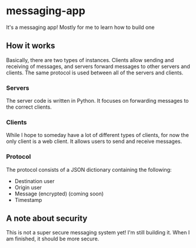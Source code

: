# messaging-app
It's a messaging app! Mostly for me to learn how to build one

## How it works
Basically, there are two types of instances. Clients allow sending and receiving of messages, and servers forward messages to other servers and clients. The same protocol is used between all of the servers and clients.

### Servers
The server code is written in Python. It focuses on forwarding messages to the correct clients.

### Clients
While I hope to someday have a lot of different types of clients, for now the only client is a web client. It allows users to send and receive messages.

### Protocol
The protocol consists of a JSON dictionary containing the following:
- Destination user
- Origin user
- Message (encrypted) (coming soon)
- Timestamp

## A note about security
This is not a super secure messaging system yet! I'm still building it. When I am finished, it should be more secure.
